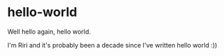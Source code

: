 # hello-world

Well hello again, hello world.

I'm Riri and it's probably been a decade since I've written hello world :))
